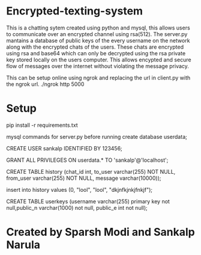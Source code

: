# Encrypted-texting-system
This is a chatting sytem created using python and mysql, this allows users to communicate over an encrypted channel using rsa(512). The server.py mantains a database of public keys of the every username on the network along with the encrypted chats of the users. These chats are encrypted using rsa and base64 which can only be decrypted using the rsa private key stored locally on the users computer. This allows encypted and secure flow of messages over the internet without violating the message privacy.

This can be setup online using ngrok and replacing the url in client.py with the ngrok url. ./ngrok http 5000

# Setup
pip install -r requirements.txt

mysql commands for server.py before running
create database userdata;

CREATE USER sankalp IDENTIFIED BY 123456;

GRANT ALL PRIVILEGES ON userdata.* TO 'sankalp'@'localhost';

CREATE TABLE history (chat_id int, to_user varchar(255) NOT NULL, from_user varchar(255) NOT NULL, message varchar(10000));

insert into history values (0, "lool", "lool", "dkjnfkjnkjfnkjf");

CREATE TABLE userkeys (username varchar(255) primary key not null,public_n varchar(1000) not null, public_e int not null);

# Created by Sparsh Modi and Sankalp Narula
